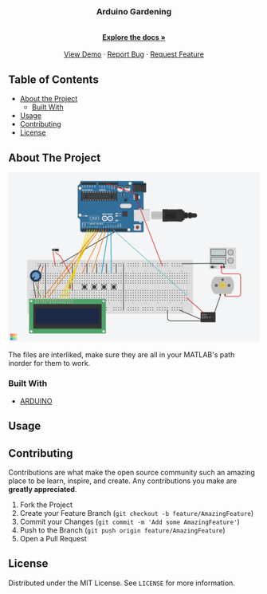 
<!-- PROJECT LOGO -->
<br />
<p align="center">
  <a href="https://github.com/nadavleh/Chess_AI">
  </a>

  <h3 align="center">Arduino Gardening</h3>

  <p align="center">
    <br />
    <a href="https://github.com/nadavleh/Chess_AI"><strong>Explore the docs »</strong></a>
    <br />
    <br />
    <a href="https://github.com/nadavleh/Chess_AI">View Demo</a>
    ·
    <a href="https://github.com/nadavleh/Chess_AI/issues">Report Bug</a>
    ·
    <a href="https://github.com/nadavleh/Chess_AI/issues">Request Feature</a>
  </p>
</p>



<!-- TABLE OF CONTENTS -->
## Table of Contents

* [About the Project](#about-the-project)
  * [Built With](#built-with)
* [Usage](#usage)
* [Contributing](#contributing)
* [License](#license)



<!-- ABOUT THE PROJECT -->
## About The Project

[![Product Name Screen Shot][product-screenshot]](https://github.com/nadavleh/Gardening-project/blob/master/gardening%20project%20new%20code.png)


The files are interliked, make sure they are all in your MATLAB's path inorder for them to work.
### Built With

* [ARDUINO](https://www.arduino.cc/)


## Usage


<!-- CONTRIBUTING -->
## Contributing

Contributions are what make the open source community such an amazing place to be learn, inspire, and create. Any contributions you make are **greatly appreciated**.

1. Fork the Project
2. Create your Feature Branch (`git checkout -b feature/AmazingFeature`)
3. Commit your Changes (`git commit -m 'Add some AmazingFeature'`)
4. Push to the Branch (`git push origin feature/AmazingFeature`)
5. Open a Pull Request



<!-- LICENSE -->
## License

Distributed under the MIT License. See `LICENSE` for more information.



<!-- MARKDOWN LINKS & IMAGES -->
<!-- https://www.markdownguide.org/basic-syntax/#reference-style-links -->
[contributors-shield]: https://img.shields.io/github/contributors/nadavleh/repo.svg?style=flat-square
[forks-shield]: https://img.shields.io/github/forks/nadavleh/repo.svg?style=flat-square
[forks-url]: https://github.com/nadavleh/repo/network/members
[stars-shield]: https://img.shields.io/github/stars/nadavleh/repo.svg?style=flat-square
[stars-url]: https://github.com/nadavleh/repo/stargazers
[issues-shield]: https://img.shields.io/github/issues/nadavleh/repo.svg?style=flat-square
[issues-url]: https://github.com/nadavleh/repo/issues
[license-shield]: https://img.shields.io/github/license/nadavleh/repo.svg?style=flat-square
[product-screenshot]: https://github.com/nadavleh/Gardening-project/blob/master/gardening%20project%20new%20code.png

